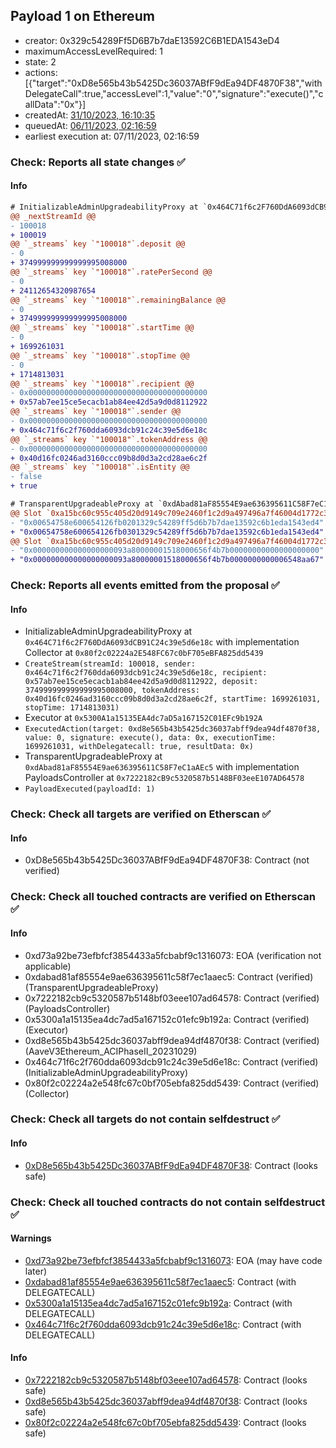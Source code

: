 ## Payload 1 on Ethereum

- creator: 0x329c54289Ff5D6B7b7daE13592C6B1EDA1543eD4
- maximumAccessLevelRequired: 1
- state: 2
- actions: [{"target":"0xD8e565b43b5425Dc36037ABfF9dEa94DF4870F38","withDelegateCall":true,"accessLevel":1,"value":"0","signature":"execute()","callData":"0x"}]
- createdAt: [31/10/2023, 16:10:35](https://etherscan.io/tx/0x2ff4cce209b8c8ffb04240052e4e8b5a393a6e4a99a86ae27db45e4cacf3b3af)
- queuedAt: [06/11/2023, 02:16:59](https://etherscan.io/tx/0x454c59d9208811b4d7d0baad0d969e32a28b544dbb93f368b144b8a70872cce6)
- earliest execution at: 07/11/2023, 02:16:59

### Check: Reports all state changes :white_check_mark:

#### Info


```diff
# InitializableAdminUpgradeabilityProxy at `0x464C71f6c2F760DdA6093dCB91C24c39e5d6e18c` with implementation Collector at `0x80f2c02224a2E548FC67c0bF705eBFA825dd5439`
@@ _nextStreamId @@
- 100018
+ 100019
@@ `_streams` key `"100018"`.deposit @@
- 0
+ 374999999999999995008000
@@ `_streams` key `"100018"`.ratePerSecond @@
- 0
+ 24112654320987654
@@ `_streams` key `"100018"`.remainingBalance @@
- 0
+ 374999999999999995008000
@@ `_streams` key `"100018"`.startTime @@
- 0
+ 1699261031
@@ `_streams` key `"100018"`.stopTime @@
- 0
+ 1714813031
@@ `_streams` key `"100018"`.recipient @@
- 0x0000000000000000000000000000000000000000
+ 0x57ab7ee15ce5ecacb1ab84ee42d5a9d0d8112922
@@ `_streams` key `"100018"`.sender @@
- 0x0000000000000000000000000000000000000000
+ 0x464c71f6c2f760dda6093dcb91c24c39e5d6e18c
@@ `_streams` key `"100018"`.tokenAddress @@
- 0x0000000000000000000000000000000000000000
+ 0x40d16fc0246ad3160ccc09b8d0d3a2cd28ae6c2f
@@ `_streams` key `"100018"`.isEntity @@
- false
+ true

```

```diff
# TransparentUpgradeableProxy at `0xdAbad81aF85554E9ae636395611C58F7eC1aAEc5` with implementation PayloadsController at `0x7222182cB9c5320587b5148BF03eeE107AD64578`
@@ Slot `0xa15bc60c955c405d20d9149c709e2460f1c2d9a497496a7f46004d1772c3054c` @@
- "0x00654758e600654126fb0201329c54289ff5d6b7b7dae13592c6b1eda1543ed4"
+ "0x00654758e600654126fb0301329c54289ff5d6b7b7dae13592c6b1eda1543ed4"
@@ Slot `0xa15bc60c955c405d20d9149c709e2460f1c2d9a497496a7f46004d1772c3054d` @@
- "0x000000000000000000093a80000001518000656f4b7b00000000000000000000"
+ "0x000000000000000000093a80000001518000656f4b7b0000000000006548aa67"
```


### Check: Reports all events emitted from the proposal :white_check_mark:

#### Info

- InitializableAdminUpgradeabilityProxy at `0x464C71f6c2F760DdA6093dCB91C24c39e5d6e18c` with implementation Collector at `0x80f2c02224a2E548FC67c0bF705eBFA825dd5439`
- `CreateStream(streamId: 100018, sender: 0x464c71f6c2f760dda6093dcb91c24c39e5d6e18c, recipient: 0x57ab7ee15ce5ecacb1ab84ee42d5a9d0d8112922, deposit: 374999999999999995008000, tokenAddress: 0x40d16fc0246ad3160ccc09b8d0d3a2cd28ae6c2f, startTime: 1699261031, stopTime: 1714813031)`
- Executor at `0x5300A1a15135EA4dc7aD5a167152C01EFc9b192A`
- `ExecutedAction(target: 0xd8e565b43b5425dc36037abff9dea94df4870f38, value: 0, signature: execute(), data: 0x, executionTime: 1699261031, withDelegatecall: true, resultData: 0x)`
- TransparentUpgradeableProxy at `0xdAbad81aF85554E9ae636395611C58F7eC1aAEc5` with implementation PayloadsController at `0x7222182cB9c5320587b5148BF03eeE107AD64578`
- `PayloadExecuted(payloadId: 1)`

### Check: Check all targets are verified on Etherscan :white_check_mark:

#### Info

- 0xD8e565b43b5425Dc36037ABfF9dEa94DF4870F38: Contract (not verified)

### Check: Check all touched contracts are verified on Etherscan :white_check_mark:

#### Info

- 0xd73a92be73efbfcf3854433a5fcbabf9c1316073: EOA (verification not applicable)
- 0xdabad81af85554e9ae636395611c58f7ec1aaec5: Contract (verified) (TransparentUpgradeableProxy)
- 0x7222182cb9c5320587b5148bf03eee107ad64578: Contract (verified) (PayloadsController)
- 0x5300a1a15135ea4dc7ad5a167152c01efc9b192a: Contract (verified) (Executor)
- 0xd8e565b43b5425dc36037abff9dea94df4870f38: Contract (verified) (AaveV3Ethereum_ACIPhaseII_20231029)
- 0x464c71f6c2f760dda6093dcb91c24c39e5d6e18c: Contract (verified) (InitializableAdminUpgradeabilityProxy)
- 0x80f2c02224a2e548fc67c0bf705ebfa825dd5439: Contract (verified) (Collector)

### Check: Check all targets do not contain selfdestruct :white_check_mark:

#### Info

- [0xD8e565b43b5425Dc36037ABfF9dEa94DF4870F38](https://etherscan.io/address/0xD8e565b43b5425Dc36037ABfF9dEa94DF4870F38): Contract (looks safe)

### Check: Check all touched contracts do not contain selfdestruct :white_check_mark:

#### Warnings

- [0xd73a92be73efbfcf3854433a5fcbabf9c1316073](https://etherscan.io/address/0xd73a92be73efbfcf3854433a5fcbabf9c1316073): EOA (may have code later)
- [0xdabad81af85554e9ae636395611c58f7ec1aaec5](https://etherscan.io/address/0xdabad81af85554e9ae636395611c58f7ec1aaec5): Contract (with DELEGATECALL)
- [0x5300a1a15135ea4dc7ad5a167152c01efc9b192a](https://etherscan.io/address/0x5300a1a15135ea4dc7ad5a167152c01efc9b192a): Contract (with DELEGATECALL)
- [0x464c71f6c2f760dda6093dcb91c24c39e5d6e18c](https://etherscan.io/address/0x464c71f6c2f760dda6093dcb91c24c39e5d6e18c): Contract (with DELEGATECALL)

#### Info

- [0x7222182cb9c5320587b5148bf03eee107ad64578](https://etherscan.io/address/0x7222182cb9c5320587b5148bf03eee107ad64578): Contract (looks safe)
- [0xd8e565b43b5425dc36037abff9dea94df4870f38](https://etherscan.io/address/0xd8e565b43b5425dc36037abff9dea94df4870f38): Contract (looks safe)
- [0x80f2c02224a2e548fc67c0bf705ebfa825dd5439](https://etherscan.io/address/0x80f2c02224a2e548fc67c0bf705ebfa825dd5439): Contract (looks safe)

